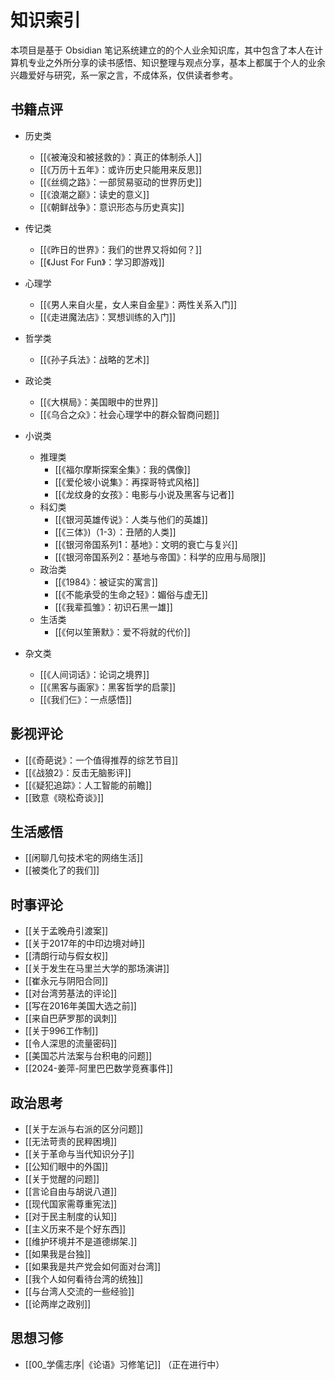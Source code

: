 # 知识索引

本项目是基于 Obsidian 笔记系统建立的的个人业余知识库，其中包含了本人在计算机专业之外所分享的读书感悟、知识整理与观点分享，基本上都属于个人的业余兴趣爱好与研究，系一家之言，不成体系，仅供读者参考。

## 书籍点评

- 历史类
  - [[《被淹没和被拯救的》：真正的体制杀人]]
  - [[《万历十五年》：或许历史只能用来反思]]
  - [[《丝绸之路》：一部贸易驱动的世界历史]]
  - [[《浪潮之巅》：读史的意义]]
  - [[《朝鲜战争》：意识形态与历史真实]]

- 传记类
  - [[《昨日的世界》：我们的世界又将如何？]]
  - [[《Just For Fun》：学习即游戏]]

- 心理学
  - [[《男人来自火星，女人来自金星》：两性关系入门]]
  - [[《走进魔法店》：冥想训练的入门]]

- 哲学类
  - [[《孙子兵法》：战略的艺术]]

- 政论类
  - [[《大棋局》：美国眼中的世界]]
  - [[《乌合之众》：社会心理学中的群众智商问题]]

- 小说类
  - 推理类
    - [[《福尔摩斯探案全集》：我的偶像]]
    - [[《爱伦坡小说集》：再探哥特式风格]]
    - [[《龙纹身的女孩》：电影与小说及黑客与记者]]
  - 科幻类
    - [[《银河英雄传说》：人类与他们的英雄]]
    - [[《三体》)（1-3）：丑陋的人类]]
    - [[《银河帝国系列1：基地》：文明的衰亡与复兴]]
    - [[《银河帝国系列2：基地与帝国》：科学的应用与局限]]
  - 政治类
    - [[《1984》：被证实的寓言]]
    - [[《不能承受的生命之轻》：媚俗与虚无]]
    - [[《我辈孤雏》：初识石黑一雄]]
  - 生活类
    - [[《何以笙箫默》：爱不将就的代价]]

- 杂文类
  - [[《人间词话》：论词之境界]]
  - [[《黑客与画家》：黑客哲学的启蒙]]
  - [[《我们仨》：一点感悟]]

## 影视评论

- [[《奇葩说》：一个值得推荐的综艺节目]]
- [[《战狼2》：反击无脑影评]]
- [[《疑犯追踪》：人工智能的前瞻]]
- [[致意《晓松奇谈》]]

## 生活感悟

- [[闲聊几句技术宅的网络生活]]
- [[被类化了的我们]]

## 时事评论

- [[关于孟晚舟引渡案]]
- [[关于2017年的中印边境对峙]]
- [[清朗行动与假女权]]
- [[关于发生在马里兰大学的那场演讲]]
- [[崔永元与阴阳合同]]
- [[对台湾劳基法的评论]]
- [[写在2016年美国大选之前]]
- [[来自巴萨罗那的讽刺]]
- [[关于996工作制]]
- [[令人深思的流量密码]]
- [[美国芯片法案与台积电的问题]]
- [[2024-姜萍-阿里巴巴数学竞赛事件]]

## 政治思考

- [[关于左派与右派的区分问题]]
- [[无法苛责的民粹困境]]
- [[关于革命与当代知识分子]]
- [[公知们眼中的外国]]
- [[关于觉醒的问题]]
- [[言论自由与胡说八道]]
- [[现代国家需尊重宪法]]
- [[对于民主制度的认知]]
- [[主义历来不是个好东西]]
- [[维护环境并不是道德绑架.]]
- [[如果我是台独]]
- [[如果我是共产党会如何面对台湾]]
- [[我个人如何看待台湾的统独]]
- [[与台湾人交流的一些经验]]
- [[论两岸之政别]]

## 思想习修

- [[00_学儒志序|《论语》习修笔记]] （正在进行中）
